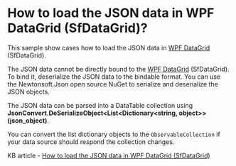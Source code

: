 # How to load the JSON data in WPF DataGrid (SfDataGrid)?

This sample show cases how to load the JSON data in [WPF DataGrid](https://www.syncfusion.com/wpf-controls/datagrid) (SfDataGrid).

The JSON data cannot be directly bound to the [WPF DataGrid](https://www.syncfusion.com/wpf-controls/datagrid) (SfDataGrid). To bind it, deserialize the JSON data to the bindable format. You can use the Newtonsoft.Json open source NuGet to serialize and deserialize the JSON objects.

The JSON data can be parsed into a DataTable collection using **JsonConvert.DeSerializeObject<List<Dictionary<string, object>>(json_object)**.

You can convert the list dictionary objects to the `ObservableCollection` if your data source should respond the collection changes.

KB article - [How to load the JSON data in WPF DataGrid (SfDataGrid)](https://www.syncfusion.com/kb/9377/how-to-load-the-json-data-in-wpf-datagrid-sfdatagrid)
